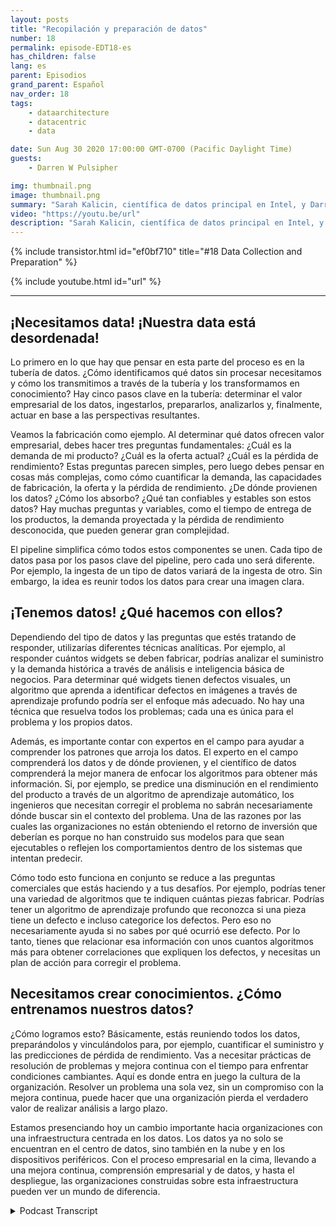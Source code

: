 ```yaml
---
layout: posts
title: "Recopilación y preparación de datos"
number: 18
permalink: episode-EDT18-es
has_children: false
lang: es
parent: Episodios
grand_parent: Español
nav_order: 18
tags:
    - dataarchitecture
    - datacentric
    - data

date: Sun Aug 30 2020 17:00:00 GMT-0700 (Pacific Daylight Time)
guests:
    - Darren W Pulsipher

img: thumbnail.png
image: thumbnail.png
summary: "Sarah Kalicin, científica de datos principal en Intel, y Darren Pulsipher, arquitecto principal de soluciones en el sector público en Intel, hablan sobre el proceso y los beneficios de la recopilación y preparación de datos al convertirse en una organización centrada en los datos. Este es el segundo paso en el camino para convertirse en una organización centrada en los datos."
video: "https://youtu.be/url"
description: "Sarah Kalicin, científica de datos principal en Intel, y Darren Pulsipher, arquitecto principal de soluciones en el sector público en Intel, hablan sobre el proceso y los beneficios de la recopilación y preparación de datos al convertirse en una organización centrada en los datos. Este es el segundo paso en el camino para convertirse en una organización centrada en los datos."
---
```


<div>
{% include transistor.html id="ef0bf710" title="#18 Data Collection and Preparation" %}

{% include youtube.html id="url" %}
</div>

---

## ¡Necesitamos data! ¡Nuestra data está desordenada!

Lo primero en lo que hay que pensar en esta parte del proceso es en la tubería de datos. ¿Cómo identificamos qué datos sin procesar necesitamos y cómo los transmitimos a través de la tubería y los transformamos en conocimiento? Hay cinco pasos clave en la tubería: determinar el valor empresarial de los datos, ingestarlos, prepararlos, analizarlos y, finalmente, actuar en base a las perspectivas resultantes.

Veamos la fabricación como ejemplo. Al determinar qué datos ofrecen valor empresarial, debes hacer tres preguntas fundamentales: ¿Cuál es la demanda de mi producto? ¿Cuál es la oferta actual? ¿Cuál es la pérdida de rendimiento? Estas preguntas parecen simples, pero luego debes pensar en cosas más complejas, como cómo cuantificar la demanda, las capacidades de fabricación, la oferta y la pérdida de rendimiento. ¿De dónde provienen los datos? ¿Cómo los absorbo? ¿Qué tan confiables y estables son estos datos? Hay muchas preguntas y variables, como el tiempo de entrega de los productos, la demanda proyectada y la pérdida de rendimiento desconocida, que pueden generar gran complejidad.

El pipeline simplifica cómo todos estos componentes se unen. Cada tipo de datos pasa por los pasos clave del pipeline, pero cada uno será diferente. Por ejemplo, la ingesta de un tipo de datos variará de la ingesta de otro. Sin embargo, la idea es reunir todos los datos para crear una imagen clara.

## ¡Tenemos datos! ¿Qué hacemos con ellos?

Dependiendo del tipo de datos y las preguntas que estés tratando de responder, utilizarías diferentes técnicas analíticas. Por ejemplo, al responder cuántos widgets se deben fabricar, podrías analizar el suministro y la demanda histórica a través de análisis e inteligencia básica de negocios. Para determinar qué widgets tienen defectos visuales, un algoritmo que aprenda a identificar defectos en imágenes a través de aprendizaje profundo podría ser el enfoque más adecuado. No hay una técnica que resuelva todos los problemas; cada una es única para el problema y los propios datos.

Además, es importante contar con expertos en el campo para ayudar a comprender los patrones que arroja los datos. El experto en el campo comprenderá los datos y de dónde provienen, y el científico de datos comprenderá la mejor manera de enfocar los algoritmos para obtener más información. Si, por ejemplo, se predice una disminución en el rendimiento del producto a través de un algoritmo de aprendizaje automático, los ingenieros que necesitan corregir el problema no sabrán necesariamente dónde buscar sin el contexto del problema. Una de las razones por las cuales las organizaciones no están obteniendo el retorno de inversión que deberían es porque no han construido sus modelos para que sean ejecutables o reflejen los comportamientos dentro de los sistemas que intentan predecir.

Cómo todo esto funciona en conjunto se reduce a las preguntas comerciales que estás haciendo y a tus desafíos. Por ejemplo, podrías tener una variedad de algoritmos que te indiquen cuántas piezas fabricar. Podrías tener un algoritmo de aprendizaje profundo que reconozca si una pieza tiene un defecto e incluso categorice los defectos. Pero eso no necesariamente ayuda si no sabes por qué ocurrió ese defecto. Por lo tanto, tienes que relacionar esa información con unos cuantos algoritmos más para obtener correlaciones que expliquen los defectos, y necesitas un plan de acción para corregir el problema.

## Necesitamos crear conocimientos. ¿Cómo entrenamos nuestros datos?

¿Cómo logramos esto? Básicamente, estás reuniendo todos los datos, preparándolos y vinculándolos para, por ejemplo, cuantificar el suministro y las predicciones de pérdida de rendimiento. Vas a necesitar prácticas de resolución de problemas y mejora continua con el tiempo para enfrentar condiciones cambiantes. Aquí es donde entra en juego la cultura de la organización. Resolver un problema una sola vez, sin un compromiso con la mejora continua, puede hacer que una organización pierda el verdadero valor de realizar análisis a largo plazo.

Estamos presenciando hoy un cambio importante hacia organizaciones con una infraestructura centrada en los datos. Los datos ya no solo se encuentran en el centro de datos, sino también en la nube y en los dispositivos periféricos. Con el proceso empresarial en la cima, llevando a una mejora continua, comprensión empresarial y de datos, y hasta el despliegue, las organizaciones construidas sobre esta infraestructura pueden ver un mundo de diferencia.



<details>
<summary> Podcast Transcript </summary>

<p></p>

</details>
